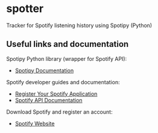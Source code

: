 # spotter
Tracker for Spotify listening history using Spotipy (Python)

## Useful links and documentation
Spotipy Python library (wrapper for Spotify API):
- [Spotipy Documentation](https://spotipy.readthedocs.io/en/latest/)

Spotify developer guides and documentation:
- [Register Your Spotify Application](https://developer.spotify.com/documentation/general/guides/app-settings/)
- [Spotify API Documentation](https://developer.spotify.com/documentation/web-api/)

Download Spotify and register an account:
- [Spotify Website](https://www.spotify.com/us/)

